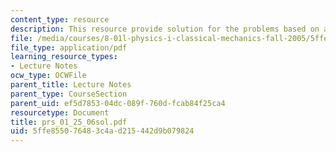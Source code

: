 ```yaml
---
content_type: resource
description: This resource provide solution for the problems based on angular velocity.
file: /media/courses/8-01l-physics-i-classical-mechanics-fall-2005/5ffe855076483c4ad215442d9b079824_prs_01_25_06sol.pdf
file_type: application/pdf
learning_resource_types:
- Lecture Notes
ocw_type: OCWFile
parent_title: Lecture Notes
parent_type: CourseSection
parent_uid: ef5d7853-04dc-089f-760d-fcab84f25ca4
resourcetype: Document
title: prs_01_25_06sol.pdf
uid: 5ffe8550-7648-3c4a-d215-442d9b079824
---
```


